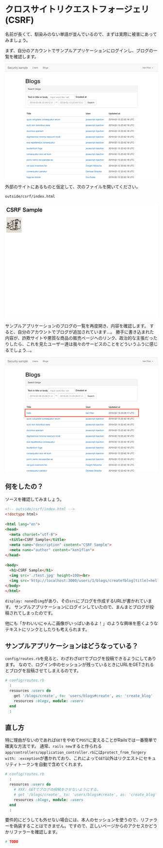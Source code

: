 # クロスサイトリクエストフォージェリ(CSRF)

名前が長くて、馴染みのない単語が並んでいるので、まずは実際に被害にあってみましょう。

まず、自分のアカウントでサンプルアプリケーションにログインし、ブログの一覧を確認します。

![操作前のブログ一覧](../images/csrf/blogs_before.png)

外部のサイトにあるものと仮定して、次のファイルを開いてください。

```text
outside/csrf/index.html
```

![何気ないページ](../images/csrf/csrf_sample.png)

サンプルアプリケーションのブログの一覧を再度開き、内容を確認します。
すると、自分のアカウントでブログが追加されています…。
勝手に書き込まれた内容が、詐欺サイトや悪質な商品の販売ページへのリンク、政治的な主張だったりしたら、これを見たユーザー達は我々のサービスのことをどういうふうに感じるでしょう…。

![いつのまにかhelloという記事を投稿したことになっている](../images/csrf/blogs_after.png)

## 何をしたの？

ソースを確認してみましょう。

```html
<!-- outside/csrf/index.html -->
<!doctype html>

<html lang="en">
<head>
  <meta charset="utf-8">
  <title>CSRF Sample</title>
  <meta name="description" content="CSRF Sample">
  <meta name="author" content="ken1flan">
</head>

<body>
  <h1>CSRF Sample</h1>
  <img src='./test.jpg' height=100><br>
  <img src='http://localhost:3000/users/1/blogs/create?blog[title]=hello&blog[body]=CSRF&blog[status]=published' style='display: none;'>
</body>
</html>
```

`display: none`の`img`があり、その`src`にブログを作成するURLが書かれています。
サンプルアプリケーションにログインしていたので、まんまとブログが投稿されてしまったのです。

他にも「かわいいにゃんこ画像がいっぱいあるよ！」のような興味を惹くようなテキストにリンクとしたりも考えられます。

## サンプルアプリケーションはどうなっている？

`config/routes.rb`を見ると、わざわざ`GET`でブログを投稿できるようにしてあります。
なので、ログイン中のセッションが残っているときにURLをGETされるとブログを投稿させてしまえるのです。


```ruby
# config/routes.rb
  :
  resources :users do
    get '/blogs/create', to: 'users/blogs#create', as: 'create_blog'
    resources :blogs, module: :users
  end
  :
```

## 直し方

特に理由がないのであれば`GET`をやめて`POST`に変えることがRailsでは一番簡単で確実な方法です。
通常、`rails new`すると作られる`app/controllers/application_controller.rb`には`protect_from_forgery with: :exception`が書かれており、これによって`GET`以外はリクエストにセキュリティトークンを自動で含めてくれます。

```ruby
# config/routes.rb
  :
  resources :users do
    # XXX: GETでブログの投稿をさせないようにする。
    # get '/blogs/create', to: 'users/blogs#create', as: 'create_blog'
    resources :blogs, module: :users
  end
  :
```

要件的にどうしても外せない場合には、本人のセッションを使うので、リファラーを偽装することはできません。ですので、正しいページからのアクセスかどうかリファラーを確認します。

```ruby
# TODO
```
